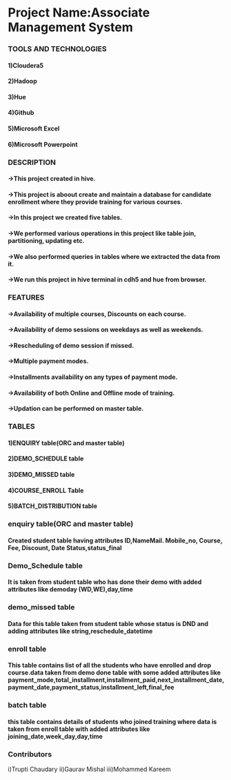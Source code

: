 # Project Name:Associate Management System
### TOOLS AND TECHNOLOGIES
#### 1)Cloudera5
#### 2)Hadoop
#### 3)Hue
#### 4)Github
#### 5)Microsoft Excel
#### 6)Microsoft Powerpoint

### DESCRIPTION
#### ->This project created in hive. 
#### ->This project is aboout create and maintain a database for candidate enrollment where they provide training for various courses.
#### ->In this project we created five tables.
#### ->We performed various operations in this project like table join, partitioning, updating etc.
#### ->We also performed queries in tables where we extracted the data from it.
#### ->We run this project in hive terminal in cdh5 and hue from browser.

### FEATURES
#### ->Availability of multiple courses, Discounts on each course.
#### ->Availability of demo sessions on weekdays as well as weekends.
#### ->Rescheduling of demo session if missed.
#### ->Multiple payment modes.
#### ->Installments availability on any types of payment mode.
#### ->Availability of both Online and Offline mode of training.
#### ->Updation can be performed on master table.

### TABLES
#### 1)ENQUIRY table(ORC and master table)
#### 2)DEMO_SCHEDULE table
#### 3)DEMO_MISSED table
#### 4)COURSE_ENROLL Table
#### 5)BATCH_DISTRIBUTION table


### enquiry table(ORC and master table)
#### Created student table having attributes ID,NameMail. Mobile_no, Course, Fee, Discount, Date Status,status_final



### Demo_Schedule table
#### It is taken from student table who has done their demo with added attributes like demoday (WD,WE),day,time


### demo_missed table
#### Data for this table taken from student table whose status is DND and adding attributes like string,reschedule_datetime


### enroll table
#### This table contains list of all the students who have enrolled and drop course.data taken from demo done table with some added attributes like payment_mode,total_installment,installment_paid,next_installment_date,payment_date,payment_status,installment_left,final_fee


### batch table
#### this table contains details of students who joined training where data is taken from enroll table with added attributes like joining_date,week_day,day,time

### Contributors
i)Trupti Chaudary
ii)Gaurav Mishal
iii)Mohammed Kareem
